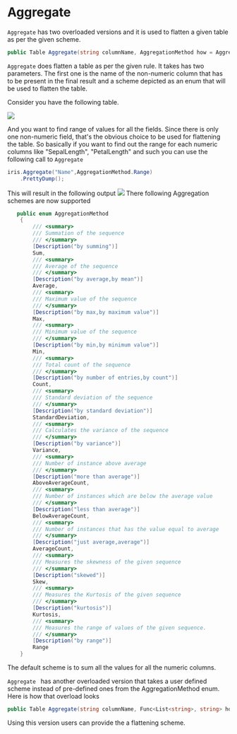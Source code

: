 Aggregate
====
```Aggregate``` has two overloaded versions and it is used to flatten a given table as per the given scheme. 
```csharp
public Table Aggregate(string columnName, AggregationMethod how = AggregationMethod.Sum)
```

```Aggregate``` does flatten a table as per the given rule. It takes has two parameters. The first one is the name of the non-numeric column that has to be present in the final result and a scheme depicted as an enum that will be used to flatten the table.

Consider you have the following table.

<img src="http://gifyu.com/images/iris.gif" border="0">

And you want to find range of values for all the fields. Since there is only one non-numeric field, that's the obvious choice to be used for flattening the table. So basically if you want to find out the range for each numeric columns like "SepalLength", "PetalLength" and such you can use the following call to ```Aggregate``` 

```csharp
iris.Aggregate("Name",AggregationMethod.Range)
    .PrettyDump();
```
This will result in the following output 
<img src="http://gifyu.com/images/iris_aggregate.png" border="0">
There following Aggregation schemes are now supported
```csharp
   public enum AggregationMethod 
    {
        /// <summary>
        /// Summation of the sequence
        /// </summary>
        [Description("by summing")]
        Sum, 
        /// <summary>
        /// Average of the sequence
        /// </summary>
        [Description("by average,by mean")]        
        Average, 
        /// <summary>
        /// Maximum value of the sequence
        /// </summary>
        [Description("by max,by maximum value")]
        Max,
        /// <summary>
        /// Minimum value of the sequence
        /// </summary>
        [Description("by min,by minimum value")]
        Min, 
        /// <summary>
        /// Total count of the sequence
        /// </summary>
        [Description("by number of entries,by count")]
        Count,
        /// <summary>
        /// Standard deviation of the sequence      
        /// </summary>
        [Description("by standard deviation")]        
        StandardDeviation, 
        /// <summary>
        /// Calculates the variance of the sequence 
        /// </summary>
        [Description("by variance")]
        Variance, 
        /// <summary>
        /// Number of instance above average
        /// </summary>
        [Description("more than average")]
        AboveAverageCount,  
        /// <summary>
        /// Number of instances which are below the average value
        /// </summary>
        [Description("less than average")]
        BelowAverageCount,
        /// <summary>
        /// Number of instances that has the value equal to average
        /// </summary>
        [Description("just average,average")]
        AverageCount,
        /// <summary>
        /// Measures the skewness of the given sequence
        /// </summary>
        [Description("skewed")]
        Skew, 
        /// <summary>
        /// Measures the Kurtosis of the given sequence
        /// </summary>
        [Description("kurtosis")]       
        Kurtosis, 
        /// <summary>
        /// Measures the range of values of the given sequence.
        /// </summary>
        [Description("by range")]
        Range 
    }
```

The default scheme is to sum all the values for all the numeric columns. 

```Aggregate ``` has another overloaded version that takes a user defined scheme instead of pre-defined ones from the AggregationMethod enum. Here is how that overload looks 

```csharp
public Table Aggregate(string columnName, Func<List<string>, string> how)
```
Using this version users can provide the a flattening scheme. 
